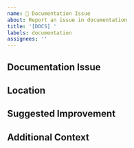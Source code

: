 ```yaml
---
name: 📖 Documentation Issue
about: Report an issue in documentation
title: '[DOCS] '
labels: documentation
assignees: ''
---
```


## Documentation Issue
<!-- Describe what's wrong or missing in the documentation -->

## Location
<!-- Where is the issue located? (URL or file path) -->

## Suggested Improvement
<!-- How could the documentation be improved? -->

## Additional Context
<!-- Add any other context about the problem here -->